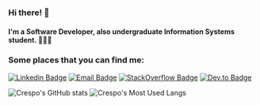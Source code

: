 ### Hi there! 👋
#### I'm a Software Developer, also undergraduate Information Systems student. 👨‍💻👾
### Some places that you can find me:

[![Linkedin Badge](https://img.shields.io/badge/LinkedIn-0077B5?style=for-the-badge&logo=linkedin&logoColor=white)](https://www.linkedin.com/in/raulxcrespo/)
[![Email Badge](https://img.shields.io/badge/Email-7F0C9C?style=for-the-badge&logo=gmail&logoColor=white&link=mailto:oi@raulcrespo.com)](mailto:oi@raulcrespo.com)
[![StackOverflow Badge](https://img.shields.io/badge/Stack_Overflow-FE7A16?style=for-the-badge&logo=stack-overflow&logoColor=white&link=https://stackoverflow.com/users/17040737/raul-crespo)](https://stackoverflow.com/users/17040737/raul-crespo)
[![Dev.to Badge](https://img.shields.io/badge/dev.to-0A0A0A?style=for-the-badge&logo=devdotto&logoColor=white&link=https://dev.to/crespo)](https://dev.to/crespo)

![Crespo's GitHub stats](https://github-readme-stats.vercel.app/api?username=crespo&show_icons=true&show=reviews,prs_merged,prs_merged_percentage&theme=neon)
![Crespo's Most Used Langs](https://github-readme-stats.vercel.app/api/top-langs/?username=crespo&layout=donut&langs_count=10&size_weight=0.5&count_weight=0.5&theme=neon)
